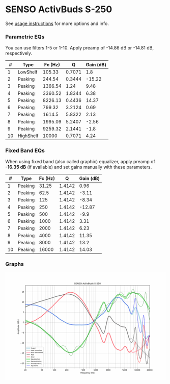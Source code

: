 # SENSO ActivBuds S-250
See [usage instructions](https://github.com/jaakkopasanen/AutoEq#usage) for more options and info.

### Parametric EQs
You can use filters 1-5 or 1-10. Apply preamp of -14.86 dB or -14.81 dB, respectively.

|   # | Type      |   Fc (Hz) |      Q |   Gain (dB) |
|-----|-----------|-----------|--------|-------------|
|   1 | LowShelf  |    105.33 | 0.7071 |        1.8  |
|   2 | Peaking   |    244.54 | 0.3444 |      -15.22 |
|   3 | Peaking   |   1366.54 | 1.24   |        9.48 |
|   4 | Peaking   |   3360.52 | 1.8344 |        6.38 |
|   5 | Peaking   |   8226.13 | 0.4436 |       14.37 |
|   6 | Peaking   |    799.32 | 3.2124 |        0.69 |
|   7 | Peaking   |   1614.5  | 5.8322 |        2.13 |
|   8 | Peaking   |   1995.09 | 5.2407 |       -2.56 |
|   9 | Peaking   |   9259.32 | 2.1441 |       -1.8  |
|  10 | HighShelf |  10000    | 0.7071 |        4.24 |

### Fixed Band EQs
When using fixed band (also called graphic) equalizer, apply preamp of **-16.35 dB** (if available) and set gains manually with these parameters.

|   # | Type    |   Fc (Hz) |      Q |   Gain (dB) |
|-----|---------|-----------|--------|-------------|
|   1 | Peaking |     31.25 | 1.4142 |        0.96 |
|   2 | Peaking |     62.5  | 1.4142 |       -3.11 |
|   3 | Peaking |    125    | 1.4142 |       -8.34 |
|   4 | Peaking |    250    | 1.4142 |      -12.87 |
|   5 | Peaking |    500    | 1.4142 |       -9.9  |
|   6 | Peaking |   1000    | 1.4142 |        3.31 |
|   7 | Peaking |   2000    | 1.4142 |        6.23 |
|   8 | Peaking |   4000    | 1.4142 |       11.35 |
|   9 | Peaking |   8000    | 1.4142 |       13.2  |
|  10 | Peaking |  16000    | 1.4142 |       14.03 |

### Graphs
![](./SENSO%20ActivBuds%20S-250.png)
